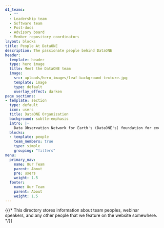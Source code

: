 ```yaml
---
d1_teams:
  - ""
  - Leadership team
  - Software team
  - Post-docs
  - Advisory board
  - Member repository coordinators
layout: blocks
title: People At DataONE
description: The passionate people behind DataONE
header:
  template: header
  type: hero image
  title: Meet the DataONE team
  image:
    src: uploads/hero_images/leaf-background-texture.jpg
    template: image
    type: default
    overlay_effect: darken
page_sections:
- template: section
  type: default
  icon: users
  title: DataONE Organization
  background: subtle-emphasis
  intro: |-
    Data Observation Network for Earth's (DataONE's) foundation for excellence is the expertise and established partnerships among participating organizations that have multi-decade expertise in a wide range of fields including: existing archive initiatives, libraries, environmental observing systems and research networks, data and information management, science synthesis centers, and professional societies.
  blocks:
  - template: people
    team_members: true
    type: simple
    grouping: "filters"
menu:
  primary_nav:
    name: Our Team
    parent: About
    pre: users
    weight: 1.5
  footer:
    name: Our Team
    parent: About
    weight: 1.5
---
```

{{/* This directory stores information about team peoples, webinar speakers, and any other people that we feature on the website somewhere. */}}

